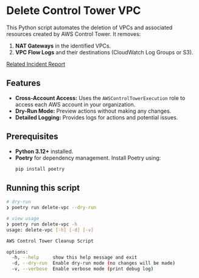 # Delete Control Tower VPC

This Python script automates the deletion of VPCs and associated resources created by AWS Control Tower. It removes:
1. **NAT Gateways** in the identified VPCs.
2. **VPC Flow Logs** and their destinations (CloudWatch Log Groups or S3).

[Related Incident Report](https://docs.google.com/document/d/1ZunI43UP89DUdgK5cBsRmQEHRWfMlAK80KZoLOdOg3o/edit?usp=sharing)

## Features

- **Cross-Account Access:** Uses the `AWSControlTowerExecution` role to access each AWS account in your organization.
- **Dry-Run Mode:** Preview actions without making any changes.
- **Detailed Logging:** Provides logs for actions and potential issues.

## Prerequisites

- **Python 3.12+** installed.
- **Poetry** for dependency management. Install Poetry using:
  ```bash
  pip install poetry
  ```

## Running this script
```bash
# dry-run
❯ poetry run delete-vpc --dry-run

# view usage
❯ poetry run delete-vpc -h
usage: delete-vpc [-h] [-d] [-v]

AWS Control Tower Cleanup Script

options:
  -h, --help     show this help message and exit
  -d, --dry-run  Enable dry-run mode (no changes will be made)
  -v, --verbose  Enable verbose mode (print debug log)
```